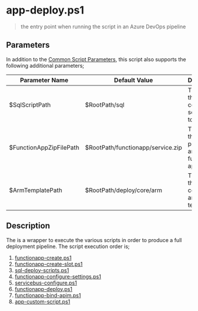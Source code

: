 # app-deploy.ps1

> the entry point when running the script in an Azure DevOps pipeline

## Parameters

In addition to the [Common Script Parameters](common-script-parameters.md), this script also supports the following additional parameters;

| Parameter Name           | Default Value                      | Description                                                     |
| ------------------------ | ---------------------------------- | --------------------------------------------------------------- |
| \$SqlScriptPath          | \$RootPath/sql                     | The path to the folder containing sql scripts to execute        |
| \$FunctionAppZipFilePath | \$RootPath/functionapp/service.zip | The path to the built, published, and zipped function app code  |
| \$ArmTemplatePath        | \$RootPath/deploy/core/arm         | The path to the folder containing arm templates                 |

## Description

The is a wrapper to execute the various scripts in order to produce a full deployment pipeline. The script execution order is;

1. [functionapp-create.ps1](functionapp-create.md)
2. [functionapp-create-slot.ps1](functionapp-create-slot.md)
3. [sql-deploy-scripts.ps1](sql-deploy-scripts.md)
4. [functionapp-configure-settings.ps1](functionapp-configure-settings.md)
5. [servicebus-configure.ps1](servicebus-configure.md)
6. [functionapp-deploy.ps1](functionapp-deploy.md)
7. [functionapp-bind-apim.ps1](functionapp-bind-apim.md)
8. [app-custom-script.ps1](app-custom-script.md)
